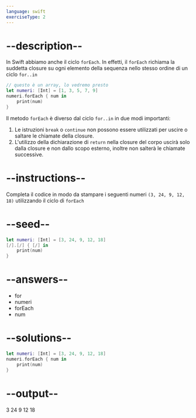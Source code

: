 ```yaml
---
language: swift
exerciseType: 2
---
```


# --description--

In Swift abbiamo anche il ciclo `forEach`.
In effetti, il `forEach` richiama la suddetta closure su ogni elemento della sequenza nello stesso ordine di un ciclo `for..in`
```swift
// questo è un array, lo vedremo presto
let numeri: [Int] = [1, 3, 5, 7, 9] 
numeri.forEach { num in 
	print(num)
}
```
Il metodo `forEach` è diverso dal ciclo `for..in` in due modi importanti:
1. Le istruzioni `break` o `continue` non possono essere utilizzati per uscire o saltare le chiamate della closure.
2. L'utilizzo della dichiarazione di `return` nella closure del corpo uscirà solo dalla closure e non dallo scopo esterno, inoltre non salterà le chiamate successive.

# --instructions--

Completa il codice in modo da stampare i seguenti numeri `(3, 24, 9, 12, 18)` utilizzando il ciclo di `forEach`

# --seed--

```swift
let numeri: [Int] = [3, 24, 9, 12, 18]
[/].[/] { [/] in
    print(num)
}
```

# --answers--

- for
- numeri
- forEach
- num

# --solutions--

```swift
let numeri: [Int] = [3, 24, 9, 12, 18]
numeri.forEach { num in
    print(num)
}
```

# --output--

3
24
9
12
18
